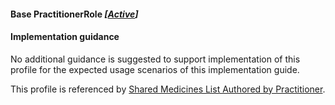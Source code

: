 #### Base PractitionerRole *[[Active](http://hl7.org/fhir/stu3/valueset-publication-status.html)]*

#### Implementation guidance

No additional guidance is suggested to support implementation of this profile for the expected usage scenarios of this implementation guide.

This profile is referenced by [Shared Medicines List Authored by Practitioner](StructureDefinition-composition-sml-prac-1.html).